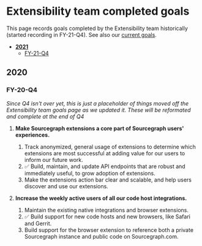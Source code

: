 # Extensibility team completed goals

This page records goals completed by the Extensibility team historically (started recording in FY-21-Q4). See also our [current goals](goals.md).

- [**2021**](#2020)
  - [FY-21-Q4](#FY-20-Q4)

## 2020

### FY-20-Q4

_Since Q4 isn't over yet, this is just a placeholder of things moved off the Extensibility team goals page as we updated it. These will be reformated and complete at the end of Q4_

1. **Make Sourcegraph extensions a core part of Sourcegraph users' experiences.**
   1. Track anonymized, general usage of extensions to determine which extensions are most successful at adding value for our users to inform our future work.
   1. ✅ Build, maintain, and update API endpoints that are robust and immediately useful, to grow adoption of extensions. 
   1. Make the extensions action bar clear and scalable, and help users discover and use our extensions. 

1. **Increase the weekly active users of all our code host integrations.**
   1. Maintain the existing native integrations and browser extensions. 
   1. ✅ Build support for new code hosts and new browsers, like Safari and Gerrit. 
   1. Build support for the browser extension to reference both a private Sourcegraph instance and public code on Sourcegraph.com. 